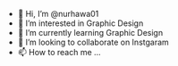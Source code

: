 - 👋 Hi, I’m @nurhawa01
- 👀 I’m interested in Graphic Design
- 🌱 I’m currently learning Graphic Design
- 💞️ I’m looking to collaborate on Instgaram
- 📫 How to reach me ...

<!---
nurhawa01/nurhawa01 is a ✨ special ✨ repository because its `README.md` (this file) appears on your GitHub profile.
You can click the Preview link to take a look at your changes.
--->
